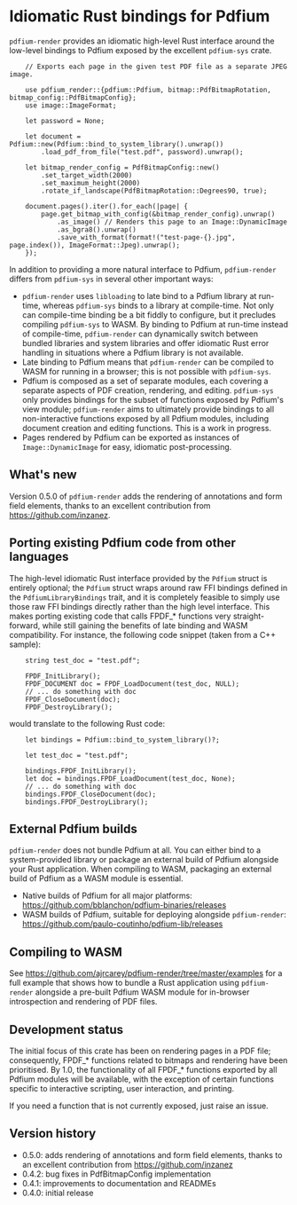 # Idiomatic Rust bindings for Pdfium

`pdfium-render` provides an idiomatic high-level Rust interface around the low-level bindings to
Pdfium exposed by the excellent `pdfium-sys` crate.

```
    // Exports each page in the given test PDF file as a separate JPEG image.

    use pdfium_render::{pdfium::Pdfium, bitmap::PdfBitmapRotation, bitmap_config::PdfBitmapConfig};
    use image::ImageFormat;

    let password = None;
    
    let document = Pdfium::new(Pdfium::bind_to_system_library().unwrap())
        .load_pdf_from_file("test.pdf", password).unwrap();
    
    let bitmap_render_config = PdfBitmapConfig::new()
        .set_target_width(2000)
        .set_maximum_height(2000)
        .rotate_if_landscape(PdfBitmapRotation::Degrees90, true);
 
    document.pages().iter().for_each(|page| {
        page.get_bitmap_with_config(&bitmap_render_config).unwrap()
            .as_image() // Renders this page to an Image::DynamicImage
            .as_bgra8().unwrap()
            .save_with_format(format!("test-page-{}.jpg", page.index()), ImageFormat::Jpeg).unwrap();
    });
```

In addition to providing a more natural interface to Pdfium, `pdfium-render` differs from
`pdfium-sys` in several other important ways:

* `pdfium-render` uses `libloading` to late bind to a Pdfium library at run-time, whereas
  `pdfium-sys` binds to a library at compile-time. Not only can compile-time binding be a
  bit fiddly to configure, but it precludes compiling `pdfium-sys` to WASM. By binding
  to Pdfium at run-time instead of compile-time, `pdfium-render` can dynamically switch between
  bundled libraries and system libraries and offer idiomatic Rust error handling in situations where
  a Pdfium library is not available.
* Late binding to Pdfium means that `pdfium-render` can be compiled to WASM for running in a
  browser; this is not possible with `pdfium-sys`.
* Pdfium is composed as a set of separate modules, each covering a separate aspects of PDF creation,
  rendering, and editing. `pdfium-sys` only provides bindings for the subset of functions exposed
  by Pdfium's view module; `pdfium-render` aims to ultimately provide bindings to all non-interactive
  functions exposed by all Pdfium modules, including document creation and editing functions.
  This is a work in progress. 
* Pages rendered by Pdfium can be exported as instances of `Image::DynamicImage` for easy,
  idiomatic post-processing.

## What's new

Version 0.5.0 of `pdfium-render` adds the rendering of annotations and form field elements,
thanks to an excellent contribution from <https://github.com/inzanez>.

## Porting existing Pdfium code from other languages

The high-level idiomatic Rust interface provided by the `Pdfium` struct is entirely optional;
the `Pdfium` struct wraps around raw FFI bindings defined in the `PdfiumLibraryBindings`
trait, and it is completely feasible to simply use those raw FFI bindings directly
rather than the high level interface. This makes porting existing code that calls FPDF_* functions
very straight-forward, while still gaining the benefits of late binding and
WASM compatibility. For instance, the following code snippet (taken from a C++ sample):

```
    string test_doc = "test.pdf";

    FPDF_InitLibrary();
    FPDF_DOCUMENT doc = FPDF_LoadDocument(test_doc, NULL);
    // ... do something with doc
    FPDF_CloseDocument(doc);
    FPDF_DestroyLibrary();
```

would translate to the following Rust code:

```
    let bindings = Pdfium::bind_to_system_library()?;
    
    let test_doc = "test.pdf";

    bindings.FPDF_InitLibrary();
    let doc = bindings.FPDF_LoadDocument(test_doc, None);
    // ... do something with doc
    bindings.FPDF_CloseDocument(doc);
    bindings.FPDF_DestroyLibrary();
```

## External Pdfium builds

`pdfium-render` does not bundle Pdfium at all. You can either bind to a system-provided library
or package an external build of Pdfium alongside your Rust application. When compiling to WASM,
packaging an external build of Pdfium as a WASM module is essential.

* Native builds of Pdfium for all major platforms: <https://github.com/bblanchon/pdfium-binaries/releases>
* WASM builds of Pdfium, suitable for deploying alongside `pdfium-render`: <https://github.com/paulo-coutinho/pdfium-lib/releases>

## Compiling to WASM

See <https://github.com/ajrcarey/pdfium-render/tree/master/examples> for a full example that shows
how to bundle a Rust application using `pdfium-render` alongside a pre-built Pdfium WASM module for
in-browser introspection and rendering of PDF files.

## Development status

The initial focus of this crate has been on rendering pages in a PDF file; consequently, FPDF_*
functions related to bitmaps and rendering have been prioritised. By 1.0, the functionality of all
FPDF_* functions exported by all Pdfium modules will be available, with the exception of certain
functions specific to interactive scripting, user interaction, and printing.

If you need a function that is not currently exposed, just raise an issue.

## Version history

* 0.5.0: adds rendering of annotations and form field elements, thanks to an excellent contribution from <https://github.com/inzanez>
* 0.4.2: bug fixes in PdfBitmapConfig implementation
* 0.4.1: improvements to documentation and READMEs
* 0.4.0: initial release
